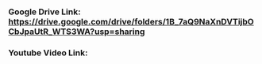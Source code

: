 ### Google Drive Link: https://drive.google.com/drive/folders/1B_7aQ9NaXnDVTijbOCbJpaUtR_WTS3WA?usp=sharing

### Youtube Video Link:
